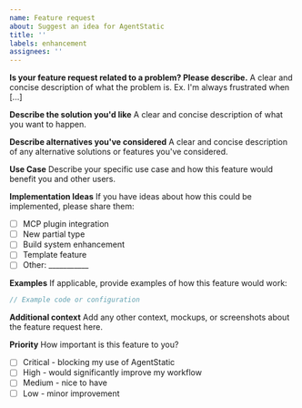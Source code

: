 ```yaml
---
name: Feature request
about: Suggest an idea for AgentStatic
title: ''
labels: enhancement
assignees: ''
---
```


**Is your feature request related to a problem? Please describe.**
A clear and concise description of what the problem is. Ex. I'm always frustrated when [...]

**Describe the solution you'd like**
A clear and concise description of what you want to happen.

**Describe alternatives you've considered**
A clear and concise description of any alternative solutions or features you've considered.

**Use Case**
Describe your specific use case and how this feature would benefit you and other users.

**Implementation Ideas**
If you have ideas about how this could be implemented, please share them:
- [ ] MCP plugin integration
- [ ] New partial type
- [ ] Build system enhancement
- [ ] Template feature
- [ ] Other: ___________

**Examples**
If applicable, provide examples of how this feature would work:

```typescript
// Example code or configuration
```

**Additional context**
Add any other context, mockups, or screenshots about the feature request here.

**Priority**
How important is this feature to you?
- [ ] Critical - blocking my use of AgentStatic
- [ ] High - would significantly improve my workflow
- [ ] Medium - nice to have
- [ ] Low - minor improvement
